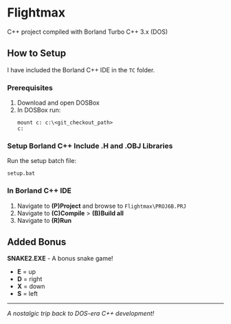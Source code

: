 # Flightmax

C++ project compiled with Borland Turbo C++ 3.x (DOS)

## How to Setup

I have included the Borland C++ IDE in the `TC` folder.

### Prerequisites
1. Download and open DOSBox
2. In DOSBox run:
   ```
   mount c: c:\<git_checkout_path>
   c:
   ```

### Setup Borland C++ Include .H and .OBJ Libraries
Run the setup batch file:
```
setup.bat
```

### In Borland C++ IDE
1. Navigate to **(P)Project** and browse to `Flightmax\PROJ6B.PRJ`
2. Navigate to **(C)Compile** > **(B)Build all**
3. Navigate to **(R)Run**

## Added Bonus
**SNAKE2.EXE** - A bonus snake game!
- **E** = up
- **D** = right  
- **X** = down
- **S** = left

---

*A nostalgic trip back to DOS-era C++ development!*
